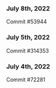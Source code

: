 ### July 8th, 2022

Commit #53944

### July 5th, 2022

Commit #314353


### July 4th, 2022

Commit #72281
